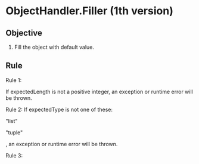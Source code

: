 # ObjectHandler.Filler (1th version)
## Objective
1. Fill the object with default value.

## Rule
Rule 1:

If expectedLength is not a positive integer, an exception or runtime error will be thrown.

Rule 2:
If expectedType is not one of these: 

"list" 

"tuple"

, an exception or runtime error will be thrown.

Rule 3:




